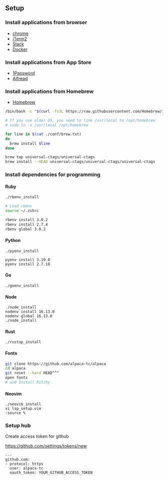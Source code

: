 ## Setup

### Install applications from browser

- [chrome](https://www.google.com/intl/ja_jp/chrome/)
- [iTerm2](https://iterm2.com)
- [Slack](https://slack.com/intl/ja-jp/downloads/mac?geocode=ja-jp)
- [Docker](https://docs.docker.com/desktop/mac/install/)

### Install applications from App Store

- [1Password](https://apps.apple.com/jp/app/1password-7-password-manager/id1333542190?mt=12)
- [Alfread](https://apps.apple.com/jp/app/alfred/id405843582?mt=12)

### Install applications from Homebrew

- [Homebrew](https://brew.sh/)

```sh
/bin/bash -c "$(curl -fsSL https://raw.githubusercontent.com/Homebrew/install/HEAD/install.sh)"

# If you use older OS, you need to link /usr/local to /opt/homebrew
# sudo ln -s /usr/local /opt/homebrew

for line in $(cat ./conf/brew.txt)
do 
  brew install $line
done

brew tap universal-ctags/universal-ctags
brew install --HEAD universal-ctags/universal-ctags/universal-ctags
```

### Install dependencies for programming

#### Ruby

```sh
./rbenv_install

# Load rbenv
source ~/.zshrc

rbenv install 3.0.2
rbenv install 2.7.4
rbenv global 3.0.2
```

#### Python

```
./pyenv_install

pyenv install 3.10.0
pyenv install 2.7.18
```

#### Go

```
./goenv_install
```

#### Node

```
./node_install
nodenv install 16.13.0
nodenv global 16.13.0
./node_install
```

#### Rust

```
./rustup_install
```

#### Fonts

```sh
git clone https://github.com/alpaca-tc/alpaca
cd alpaca
git reset --hard HEAD^^^
open fonts
# and Install Ritchy
```

#### Neovim

```
./neovim_install
vi lsp_setup.vim
:source %
```

### Setup hub

Create access token for github

https://github.com/settings/tokens/new

```
---
github.com:
- protocol: https
  user: alpaca-tc
  oauth_token: YOUR_GITHUB_ACCESS_TOKEN
```
